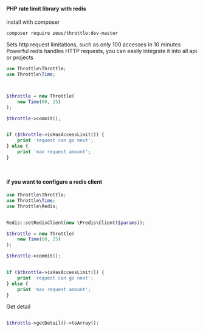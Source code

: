 #### PHP rate limit library with redis  
install with composer
```console
composer require zeus/throttle:dev-master
```
Sets http request limitations, such as only 100 accesses in 10 minutes
Powerful redis handles HTTP requests, you can easily integrate it into all api or projects

```php
use Throttle\Throttle;
use Throttle\Time;



$throttle = new Throttle(
    new Time(60, 25)
);

$throttle->commit();


if ($throttle->isHasAccessLimit()) {
    print 'request can go next';
} else {
    print 'max request amount';
}




```
#### if you want to configure a redis client

```php
use Throttle\Throttle;
use Throttle\Time;
use Throttle\Redis;


Redis::setRedisClient(new \Predis\Client($params));

$throttle = new Throttle(
    new Time(60, 25)
);

$throttle->commit();


if ($throttle->isHasAccessLimit()) {
    print 'request can go next';
} else {
    print 'max request amount';
}

```
Get detail 

```php

$throttle->getDetail()->toArray();
```

